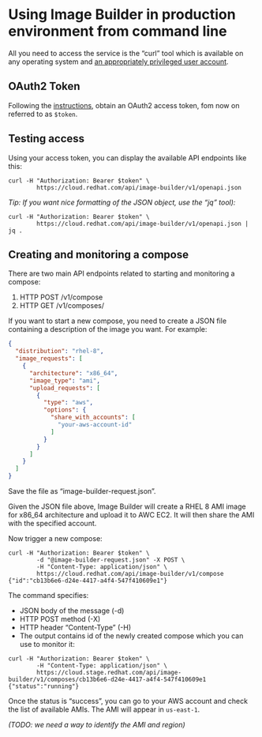 # Using Image Builder in production environment from command line

All you need to access the service is the “curl” tool which is available on any operating system and [an appropriately privileged user account](./image-builder-access.md).

## OAuth2 Token

Following the [instructions](https://access.redhat.com/articles/3626371), obtain an OAuth2 access token, fom now on referred to as `$token`.

## Testing access

Using your access token, you can display the available API endpoints like this:
```
curl -H "Authorization: Bearer $token" \
        https://cloud.redhat.com/api/image-builder/v1/openapi.json
```

*Tip: If you want nice formatting of the JSON object, use the “jq” tool):*
```
curl -H "Authorization: Bearer $token" \
        https://cloud.redhat.com/api/image-builder/v1/openapi.json | jq .
```

## Creating and monitoring a compose

There are two main API endpoints related to starting and monitoring a compose:
 1. HTTP POST /v1/compose
 2. HTTP GET /v1/composes/<uuid>

If you want to start a new compose, you need to create a JSON file containing a description of the image you want. For example:
```json
{
  "distribution": "rhel-8",
  "image_requests": [
    {
      "architecture": "x86_64",
      "image_type": "ami",
      "upload_requests": [
        {
          "type": "aws",
          "options": {
            "share_with_accounts": [
              "your-aws-account-id"
            ]
          }
        }
      ]
    }
  ]
}
```

Save the file as “image-builder-request.json”.

Given the JSON file above, Image Builder will create a RHEL 8 AMI image for x86\_64 architecture and upload it to AWC EC2. It will then share the AMI with the specified account.

Now trigger a new compose:
```
curl -H "Authorization: Bearer $token" \
        -d "@image-builder-request.json" -X POST \
        -H "Content-Type: application/json" \
        https://cloud.redhat.com/api/image-builder/v1/compose
{"id":"cb13b6e6-d24e-4417-a4f4-547f410609e1"}
```

The command specifies:
 * JSON body of the message (-d)
 * HTTP POST method (-X)
 * HTTP header “Content-Type” (-H)
 * The output contains id of the newly created compose which you can use to monitor it:
```
curl -H "Authorization: Bearer $token" \
        -H "Content-Type: application/json" \
        https://cloud.stage.redhat.com/api/image-builder/v1/composes/cb13b6e6-d24e-4417-a4f4-547f410609e1
{"status":"running"}
```

Once the status is “success”, you can go to your AWS account and check the list of available AMIs. The AMI will appear in `us-east-1`.

*(TODO: we need a way to identify the AMI and region)*
